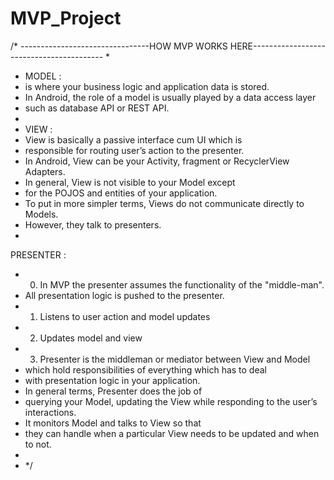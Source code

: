 # MVP_Project

/* --------------------------------HOW MVP WORKS HERE-----------------------------------------
 *
 * MODEL :
 * is where your business logic and application data is stored.
 * In Android, the role of a model is usually played by a data access layer
 * such as database API or REST API.
 *
 * VIEW :
 * View is basically a passive interface cum UI which is
 * responsible for routing user’s action to the presenter.
 * In Android, View can be your Activity, fragment or RecyclerView Adapters.
 * In general, View is not visible to your Model except
 * for the POJOS and entities of your application.
 * To put in more simpler terms, Views do not communicate directly to Models.
 * However, they talk to presenters.
 *
 PRESENTER :
 *  0. In MVP the presenter assumes the functionality of the "middle-man".
 * All presentation logic is pushed to the presenter.
 * 1. Listens to user action and model updates
 * 2. Updates model and view
 * 3. Presenter is the middleman or mediator between View and Model
 * which hold responsibilities of everything which has to deal
 * with presentation logic in your application.
 * In general terms, Presenter does the job of
 * querying your Model, updating the View while responding to the user’s interactions.
 * It monitors Model and talks to View so that
 * they can handle when a particular View needs to be updated and when to not.
 *
 * */
